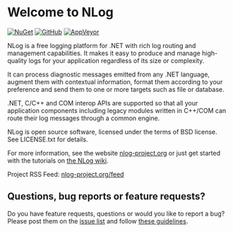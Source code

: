 Welcome to NLog
===

[![NuGet](https://img.shields.io/badge/nuget-v3.2.0-lightgrey.svg?style=flat)](https://www.nuget.org/packages/NLog/)
[![GitHub](https://img.shields.io/badge/release-v3.2.0-blue.svg?style=flat)](https://github.com/NLog/NLog/releases)
[![AppVeyor](https://img.shields.io/appveyor/ci/gruntjs/grunt.svg?style=flat)](https://ci.appveyor.com/project/Xharze/nlog-134)




NLog is a free logging platform for .NET with rich log routing and management 
capabilities. It makes it easy to produce and manage high-quality logs for 
your application regardless of its size or complexity. 

It can process diagnostic messages emitted from any .NET language, augment 
them with contextual information, format them according to your preference 
and send them to one or more targets such as file or database. 

.NET, C/C++ and COM interop APIs are supported so that all your application 
components including legacy modules written in C++/COM can route their log 
messages through a common engine. 

NLog is open source software, licensed under the terms of BSD license. 
See LICENSE.txt for details.

For more information, see the website [nlog-project.org](http://nlog-project.org)
or just get started with the tutorials on [the NLog wiki](https://github.com/NLog/NLog/wiki).

Project RSS Feed: [nlog-project.org/feed](http://nlog-project.org/feed/)

Questions, bug reports or feature requests?
---
Do you have feature requests, questions or would you like to report a bug? Please post them on the [issue list](https://github.com/NLog/NLog/issues) and follow [these guidelines](CONTRIBUTING.md).
